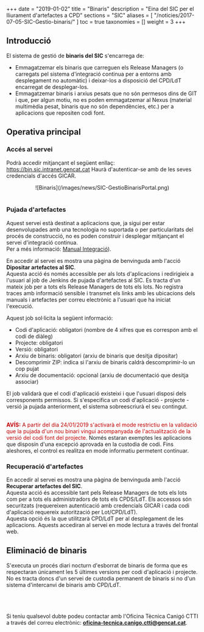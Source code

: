 +++
date = "2019-01-02"
title = "Binaris"
description = "Eina del SIC per el lliurament d'artefactes a CPD"
sections = "SIC"
aliases = [
  "/noticies/2017-07-05-SIC-Gestio-binaris/"
]
toc = true
taxonomies = []
weight = 3
+++

## Introducció

El sistema de gestió de **binaris del SIC** s'encarrega de:

* Emmagatzemar els binaris que carreguen els Release Managers (o carregats pel sistema d'integració continua per a entorns amb desplegament no automàtic) i deixar-los a disposició del CPD/LdT encarregat de desplegar-los.
* Emmagatzemar binaris i arxius pesats que no són permesos dins de GIT i que, per algun motiu, no es poden emmagatzemar al Nexus (material multimèdia pesat, binaris que no són dependències, etc.) per a aplicacions que repositen codi font.

## Operativa principal

### Accés al servei

Podrà accedir mitjançant el següent enllaç: https://bin.sic.intranet.gencat.cat
Haurà d'autenticar-se amb de les seves credencials d'accés GICAR.

<CENTER>![Binaris](/images/news/SIC-GestioBinarisPortal.png)</center>
<br/>

### Pujada d'artefactes

Aquest servei està destinat a aplicacions que, ja sigui per estar desenvolupades amb una tecnologia no suportada o per particularitats del procés de construcció, no es poden construir i desplegar mitjançant el servei d'integració continua. <br/>
Per a més informació: [Manual Integració](/related/sic/manual-integracio.pdf)). <br/>

En accedir al servei es mostra una pàgina de benvinguda amb l'acció **Dipositar artefactes al SIC**. <br/>
Aquesta acció és només accessible per als lots d'aplicacions i redirigieix a l'usuari al job de Jenkins de pujada d'artefactes al SIC. Es tracta d'un mateix job per a tots els Release Managers de tots els lots. No registra traces amb informació sensible i transmet els links amb les ubicacions dels manuals i artefactes per correu electrònic a l'usuari que ha iniciat l'execució.

Aquest job sol·licita la següent informació:

* Codi d'aplicació: obligatori (nombre de 4 xifres que es correspon amb el codi de diàleg)
* Projecte: obligatori
* Versió: obligatori
* Arxiu de binaris: obligatori (arxiu de binaris que desitja dipositar)
* Descomprimir ZIP: indica si l'arxiu de binaris caldrà descomprimir-lo un cop pujat
* Arxiu de documentació: opcional (arxiu de documentació que desitja associar)

El job validarà que el codi d'aplicació existeixi i que l'usuari disposi dels corresponents permissos. Si s'especifica un codi d'aplicació - projecte - versió ja pujada anteriorment, el sistema sobreescriurà el seu contingut.

<br/>
<span style="color: #C00000;font-weight: bold">AVÍS:</span> <span style="color: #C00000">A partir del dia 24/01/2019 s'activarà el mode restrictiu en la validació que la pujada d'un nou binari vingui acompanyada de l'actualització de la versió del codi font del projecte.</span> Només estaran exemptes les aplicacions que disposin d'una excepció aprovada en la custodia de codi. Fins aleshores, el control es realitza en mode informatiu permetent continuar.

### Recuperació d'artefactes

En accedir al servei es mostra una pàgina de benvinguda amb l'acció **Recuperar artefactes del SIC**. <br/>
Aquesta acció és accessible tant pels Release Managers de tots els lots com per a tots els administradors de tots els CPDS/LdT. Els accessos són securitzats (requereixen autenticació amb credencials GICAR i cada codi d'aplicació requereix autorització per Lot/CPD/LdT). <br/>
Aquesta opció és la que utilitzarà CPD/LdT per al desplegament de les aplicacions. Aquests accediran al servei en mode lectura a través del frontal web.

## Eliminació de binaris

S'executa un procés diari nocturn d'esborrat de binaris de forma que es respectaran únicament les 5 últimes versions per codi d'aplicació i projecte. No es tracta doncs d'un servei de custodia permanent de binaris si no d'un sistema d'intercanvi de binaris amb CPD/LdT.

<br/><br/><br/>
Si teniu qualsevol dubte podeu contactar amb l'Oficina Tècnica Canigó CTTI a través del correu electrònic: **oficina-tecnica.canigo.ctti@gencat.cat**.